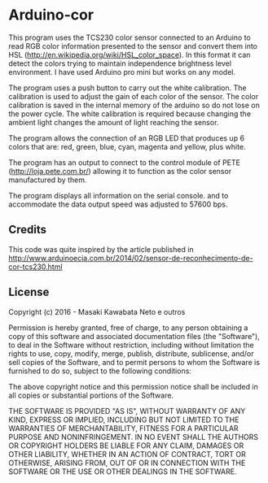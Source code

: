 # Arduino-cor

This program uses the TCS230 color sensor connected to an Arduino to read RGB color information presented to the sensor
and convert them into HSL (http://en.wikipedia.org/wiki/HSL_color_space).
In this format it can detect the colors trying to maintain independence brightness level
environment. I have used Arduino pro mini but works on any model.

The program uses a push button to carry out the white calibration.
The calibration is used to adjust the gain of each color of the sensor. The color calibration
is saved in the internal memory of the arduino so do not lose on the power cycle.
The white calibration is required because changing the ambient light changes
the amount of light reaching the sensor.

The program allows the connection of an RGB LED  that produces up
6 colors that are: red, green, blue, cyan, magenta and yellow, plus white.

The program has an output to connect to the control module of PETE (http://loja.pete.com.br/)
allowing it to function as the color sensor manufactured by them.

The program displays all information on the serial console. and to accommodate the data output speed was adjusted
to 57600 bps.

## Credits

This code was quite inspired by the article published in
http://www.arduinoecia.com.br/2014/02/sensor-de-reconhecimento-de-cor-tcs230.html

## License

 Copyright (c) 2016 - Masaki Kawabata Neto e outros

 Permission is hereby granted, free of charge, to any person obtaining a copy
 of this software and associated documentation files (the "Software"), to deal
 in the Software without restriction, including without limitation the rights
 to use, copy, modify, merge, publish, distribute, sublicense, and/or sell
 copies of the Software, and to permit persons to whom the Software is
 furnished to do so, subject to the following conditions:

 The above copyright notice and this permission notice shall be included in
 all copies or substantial portions of the Software.

 THE SOFTWARE IS PROVIDED "AS IS", WITHOUT WARRANTY OF ANY KIND, EXPRESS OR
 IMPLIED, INCLUDING BUT NOT LIMITED TO THE WARRANTIES OF MERCHANTABILITY,
 FITNESS FOR A PARTICULAR PURPOSE AND NONINFRINGEMENT. IN NO EVENT SHALL THE
 AUTHORS OR COPYRIGHT HOLDERS BE LIABLE FOR ANY CLAIM, DAMAGES OR OTHER
 LIABILITY, WHETHER IN AN ACTION OF CONTRACT, TORT OR OTHERWISE, ARISING FROM,
 OUT OF OR IN CONNECTION WITH THE SOFTWARE OR THE USE OR OTHER DEALINGS IN
 THE SOFTWARE.
